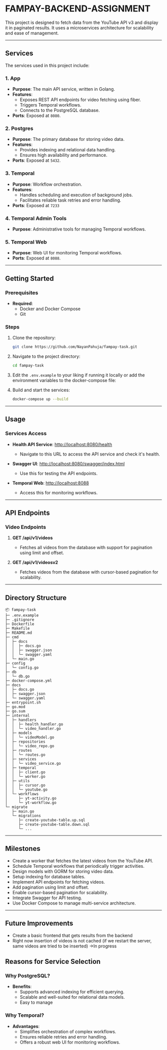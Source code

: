 # FAMPAY-BACKEND-ASSIGNMENT

This project is designed to fetch data from the YouTube API v3 and display it in paginated results. It uses a microservices architecture for scalability and ease of management.

---

## Services

The services used in this project include:

### 1. **App**
- **Purpose**: The main API service, written in Golang.
- **Features**:
  - Exposes REST API endpoints for video fetching using fiber.
  - Triggers Temporal workflows.
  - Connects to the PostgreSQL database.
- **Ports**: Exposed at `8080`.

### 2. **Postgres**
- **Purpose**: The primary database for storing video data.
- **Features**:
  - Provides indexing and relational data handling.
  - Ensures high availability and performance.
- **Ports**: Exposed at `5432`.

### 3. **Temporal**
- **Purpose**: Workflow orchestration.
- **Features**:
  - Handles scheduling and execution of background jobs.
  - Facilitates reliable task retries and error handling.
- **Ports**: Exposed at `7233`

### 4. **Temporal Admin Tools**
- **Purpose**: Administrative tools for managing Temporal workflows.

### 5. **Temporal Web**
- **Purpose**: Web UI for monitoring Temporal workflows.
- **Ports**: Exposed at `8088`.

---

## Getting Started

### Prerequisites
- **Required**:
  - Docker and Docker Compose
  - Git

### Steps

1. Clone the repository:
   ```bash
   git clone https://github.com/NayanPahuja/fampay-task.git
   ```

2. Navigate to the project directory:
   ```bash
   cd fampay-task
   ```
3. Edit the `.env.example` to your liking if running it locally or add the environment variables to the docker-compose file:

4. Build and start the services:
   ```bash
   docker-compose up --build 
   ```

---

## Usage

### Services Access

- **Health API Service**: [http://localhost:8080/health](http://localhost:8080)
  - Navigate to this URL to access the API service and check it's health.

- **Swagger UI**: [http://localhost:8080/swagger/index.html](http://localhost:8080/swagger/index.html)
  - Use this for testing the API endpoints.

- **Temporal Web**: [http://localhost:8088](http://localhost:8088)
  - Access this for monitoring workflows.

---

## API Endpoints

### Video Endpoints

1. **GET /api/v1/videos**
   - Fetches all videos from the database with support for pagination using limit and offset.

2. **GET /api/v1/videosv2**
   - Fetches videos from the database with cursor-based pagination for scalability.

---

## Directory Structure

```plaintext
📦 fampay-task
├─ .env.example
├─ .gitignore
├─ Dockerfile
├─ Makefile
├─ README.md
├─ cmd
│  ├─ docs
│  │  ├─ docs.go
│  │  ├─ swagger.json
│  │  └─ swagger.yaml
│  └─ main.go
├─ config
│  └─ config.go
├─ db
│  └─ db.go
├─ docker-compose.yml
├─ docs
│  ├─ docs.go
│  ├─ swagger.json
│  └─ swagger.yaml
├─ entrypoint.sh
├─ go.mod
├─ go.sum
├─ internal
│  ├─ handlers
│  │  ├─ health_handler.go
│  │  └─ video_handler.go
│  ├─ models
│  │  └─ videoModel.go
│  ├─ repositories
│  │  └─ video_repo.go
│  ├─ routes
│  │  └─ routes.go
│  ├─ services
│  │  └─ video_service.go
│  ├─ temporal
│  │  ├─ client.go
│  │  └─ worker.go
│  ├─ utils
│  │  ├─ cursor.go
│  │  └─ youtube.go
│  └─ workflows
│     ├─ yt-activity.go
│     └─ yt-workflow.go
└─ migrate
   ├─ main.go
   └─ migrations
      ├─ create-youtube-table.up.sql
      ├─ create-youtube-table.down.sql
      └─ ...
```

---

## Milestones

-  Create a worker that fetches the latest videos from the YouTube API.
-  Schedule Temporal workflows that periodically trigger activities.
-  Design models with GORM for storing video data.
-  Setup indexing for database tables.
-  Implement API endpoints for fetching videos.
-  Add pagination using limit and offset.
-  Enable cursor-based pagination for scalability.
-  Integrate Swagger for API testing.
-  Use Docker Compose to manage multi-service architecture.
---

## Future Improvements
- Create a basic frontend that gets results from the backend
- Right now insertion of videos is not cached (if we restart the server, same videos are tried to be inserted) ->In progress

## Reasons for Service Selection

### Why PostgreSQL?
- **Benefits**:
  - Supports advanced indexing for efficient querying.
  - Scalable and well-suited for relational data models.
  - Easy to manage

### Why Temporal?
- **Advantages**:
  - Simplifies orchestration of complex workflows.
  - Ensures reliable retries and error handling.
  - Offers a robust web UI for monitoring workflows.

